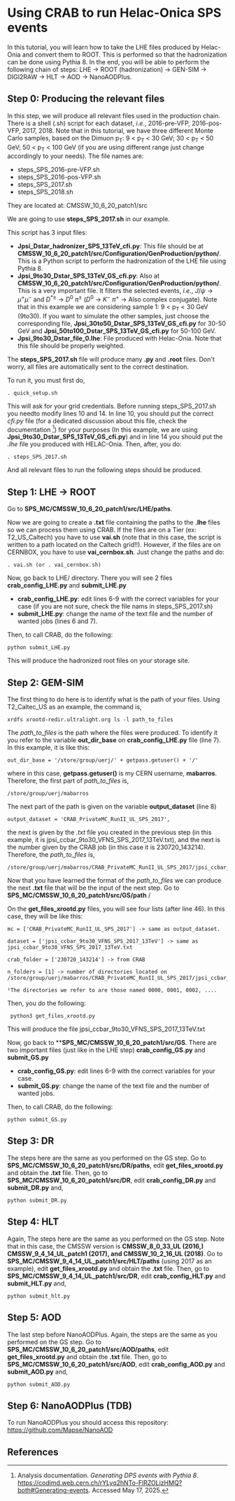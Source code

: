 # Using CRAB to run Helac-Onica SPS events

In this tutorial, you will learn how to take the LHE files produced by Helac-Onia and convert them to ROOT. This is performed so that the hadronization can be done using Pythia 8. In the end, you will be able to perform the following chain of steps: LHE -> ROOT (hadronization) -> GEN-SIM -> DIGI2RAW -> HLT -> AOD -> NanoAODPlus.

## Step 0: Producing the relevant files

In this step, we will produce all relevant files used in the production chain. There is a shell (.sh) script for each dataset, <i>i.e.</i>, 2016-pre-VFP, 2016-pos-VFP, 2017, 2018. Note that in this tutorial, we have three different Monte Carlo samples, based on the Dimuon p<sub>T</sub>: 9 < p<sub>T</sub> < 30 GeV; 30 < p<sub>T</sub> < 50 GeV; 50 < p<sub>T</sub> < 100 GeV (if you are using different range just change accordingly to your needs). The file names are:

* steps_SPS_2016-pre-VFP.sh
* steps_SPS_2016-pos-VFP.sh
* steps_SPS_2017.sh
* steps_SPS_2018.sh

They are located at: CMSSW_10_6_20_patch1/src

We are going to use **steps_SPS_2017.sh** in our example.

This script has 3 input files:

* **Jpsi_Dstar_hadronizer_SPS_13TeV_cfi.py**: This file should be at **CMSSW_10_6_20_patch1/src/Configuration/GenProduction/python/**. This is a Python script to perform the hadronization of the LHE file using Pythia 8.
* **Jpsi_9to30_Dstar_SPS_13TeV_GS_cfi.py**: Also at **CMSSW_10_6_20_patch1/src/Configuration/GenProduction/python/**. This is a very important file. It filters the selected events, <i>i.e.</i>, $J/\psi$ $\rightarrow$ $\mu^+\mu^-$ and $D^{*\pm}$ $\rightarrow$ $D^0$ $\pi^\pm$ ($D^0$ $\rightarrow$ $K^-$ $\pi^+$ -> Also complex conjugate). Note that in this example we are considering sample 1: 9 < p<sub>T</sub> < 30 GeV (9to30). If you want to simulate the other samples, just choose the corresponding file, **Jpsi_30to50_Dstar_SPS_13TeV_GS_cfi.py** for 30-50 GeV and **Jpsi_50to100_Dstar_SPS_13TeV_GS_cfi.py** for 50-100 GeV.
* **Jpsi_9to30_Dstar_file_0.lhe**: File produced with Helac-Onia. Note that this file should be properly weighted.

The **steps_SPS_2017.sh** file will produce many **.py** and **.root** files. Don't worry, all files are automatically sent to the correct destination.

To run it, you must first do,

```
. quick_setup.sh
```
This will ask for your grid credentials. Before running steps_SPS_2017.sh you needto modify lines 10 and 14. In line 10, you should put the correct _cfi.py_ file
(for a dedicated discussion about this file, check the documentation [^1])
for your purposes (In this example, we are using **Jpsi_9to30_Dstar_SPS_13TeV_GS_cfi.py**) and in line 14 you should put the _.lhe_ file you produced with
HELAC-Onia. Then, after, you do:

```
. steps_SPS_2017.sh
```
And all relevant files to run the following steps should be produced.

## Step 1: LHE -> ROOT

Go to **SPS_MC/CMSSW_10_6_20_patch1/src/LHE/paths**. 

Now we are going to create a **.txt** file containing the paths to the **.lhe** files so we can process them using CRAB. If the files are on a Tier (ex: T2_US_Caltech) you have to use **vai.sh** (note that in this case, the script is written to a path located on the Caltech grid!!). However, if the files are on CERNBOX, you have to use **vai_cernbox.sh**. Just change the paths and do:

```
. vai.sh (or . vai_cernbox.sh)
```
Now, go back to LHE/ directory. There you will see 2 files **crab_config_LHE.py** and **submit_LHE.py**

* **crab_config_LHE.py**: edit lines 6-9 with the correct variables for your case (if you are not sure, check the file nams in steps_SPS_2017.sh)
* **submit_LHE.py**: change the name of the text file and the number of wanted jobs (lines 6 and 7).

Then, to call CRAB, do the following:

```
python submit_LHE.py
```
This will produce the hadronized root files on your storage site.

## Step 2: GEM-SIM

The first thing to do here is to identify what is the path of your files. Using T2_Caltec_US as an example, the command is,

```
xrdfs xrootd-redir.ultralight.org ls -l path_to_files
```
The <i>path_to_files</i> is the path where the files were produced. To identify it you refer to the variable **out_dir_base** on **crab_config_LHE.py** file (line 7). In this example, it is like this:

```
out_dir_base = '/store/group/uerj/' + getpass.getuser() + '/'
```
where in this case, **getpass.getuser()** is my CERN username, **mabarros**. Therefore, the first part of <i>path_to_files</i> is,

```
/store/group/uerj/mabarros
```
The next part of the path is given on the variable **output_dataset** (line 8)

```
output_dataset = 'CRAB_PrivateMC_RunII_UL_SPS_2017',
```
the next is given by the *.txt* file you created in the previous step (in this example, it is jpsi_ccbar_9to30_VFNS_SPS_2017_13TeV.txt), and the next is the number given by the CRAB job (in this case it is 230720_143214). Therefore, the <i>path_to_files</i> is, 

```
/store/group/uerj/mabarros/CRAB_PrivateMC_RunII_UL_SPS_2017/jpsi_ccbar_9to30_VFNS_SPS_2017_13TeV/230720_143214
```
Now that you have learned the format of the <i>path_to_files</i> we can produce the next **.txt** file that will be the input of the next step. Go to **SPS_MC/CMSSW_10_6_20_patch1/src/GS/path**
/

On the **get_files_xrootd.py** files, you will see four lists (after line 46). In this case, they will be like this:

```
mc = ['CRAB_PrivateMC_RunII_UL_SPS_2017'] -> same as output_dataset.
    
dataset = ['jpsi_ccbar_9to30_VFNS_SPS_2017_13TeV'] -> same as jpsi_ccbar_9to30_VFNS_SPS_2017_13TeV.txt

crab_folder = ['230720_143214'] -> from CRAB  

n_folders = [1] -> number of directories located on /store/group/uerj/mabarros/CRAB_PrivateMC_RunII_UL_SPS_2017/jpsi_ccbar_9to30_VFNS_SPS_2017_13TeV/230720_143214¹

¹The directories we refer to are those named 0000, 0001, 0002, ....

```
Then, you do the following:

```
 python3 get_files_xrootd.py
```

This will produce the file jpsi_ccbar_9to30_VFNS_SPS_2017_13TeV.txt

Now, go back to ****SPS_MC/CMSSW_10_6_20_patch1/src/GS**. There are two important files (just like in the LHE step) **crab_config_GS.py** and **submit_GS.py**

* **crab_config_GS.py**: edit lines 6-9 with the correct variables for your case.
* **submit_GS.py**: change the name of the text file and the number of wanted jobs.

Then, to call CRAB, do the following:

```
python submit_GS.py
```

## Step 3: DR

The steps here are the same as you performed on the GS step. Go to **SPS_MC/CMSSW_10_6_20_patch1/src/DR/paths**, edit **get_files_xrootd.py** and obtain the **.txt** file. Then, go to **SPS_MC/CMSSW_10_6_20_patch1/src/DR**, edit **crab_config_DR.py** and **submit_DR.py** and,

```
python submit_DR.py
```

## Step 4: HLT

Again, The steps here are the same as you performed on the GS step. Note that in this case, the CMSSW version is **CMSSW_8_0_33_UL (2016,)  CMSSW_9_4_14_UL_patch1 (2017), and CMSSW_10_2_16_UL (2018)**. Go to **SPS_MC/CMSSW_9_4_14_UL_patch1/src/HLT/paths** (using 2017 as an example), edit **get_files_xrootd.py** and obtain the **.txt** file. Then, go to **SPS_MC/CMSSW_9_4_14_UL_patch1/src/DR**, edit **crab_config_HLT.py** and **submit_HLT.py** and,

```
python submit_hlt.py
```

## Step 5: AOD

The last step before NanoAODPlus. Again, the steps are the same as you performed on the GS step. Go to **SPS_MC/CMSSW_10_6_20_patch1/src/AOD/paths**, edit **get_files_xrootd.py** and obtain the **.txt** file. Then, go to **SPS_MC/CMSSW_10_6_20_patch1/src/AOD**, edit **crab_config_AOD.py** and **submit_AOD.py** and,

```
python submit_AOD.py
```

## Step 6: NanoAODPlus (TDB)

To run NanoAODPlus you should access this repository: https://github.com/Mapse/NanoAOD

## References

[^1]: Analysis documentation. *Generating DPS events with Pythia 8*. https://codimd.web.cern.ch/rYLyq2hNTo-FlRZOLjzHMQ?both#Generating-events. Accessed May 17, 2025.
